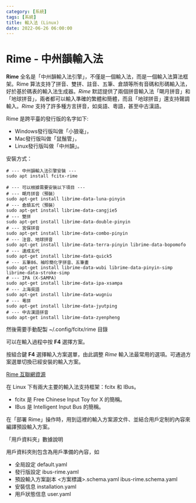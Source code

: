 ```yaml
---
category: [系統]
tags: [系統]
title: 輸入法 (Linux)
date: 2022-06-26 06:00:00
---
```


<style>
    table {
        width: 100%;
    }
</style>

# Rime - 中州韻輸入法

**Rime** 全名是「中州韻輸入法引擎」，不僅是一個輸入法，而是一個輸入法算法框架。Rime 算法支持了拼音、雙拼、註音、五筆、倉頡等所有音碼和形碼輸入法，好於基於碼表的輸入法生成器。*Rime* 默認提供了兩個拼音輸入法「朙月拼音」和「地球拼音」，兩者都可以輸入準確的繁體和簡體，而且「地球拼音」還支持聲調輸入。*Rime* 支持了許多種方言拼音，如吳語、粵語，甚至中古漢語。

Rime 是跨平臺的發行版的名字如下:

 - Windows發行版叫做「小狼毫」，
 - Mac發行版叫做「鼠鬚管」，
 - Linux發行版叫做「中州韻」。

安裝方式：

```shell
# --- 中州韻輸入法引擎安裝 ---
sudo apt install fcitx-rime

# --- 可以根據需要安裝以下項目 ---
# --- 朙月拼音（預裝）
sudo apt-get install librime-data-luna-pinyin
# --- 倉頡五代（預裝）
sudo apt-get install librime-data-cangjie5
# --- 雙拼
sudo apt-get install librime-data-double-pinyin
# --- 宮保拼音
sudo apt-get install librime-data-combo-pinyin
# --- 注音、地球拼音
sudo apt-get install librime-data-terra-pinyin librime-data-bopomofo
# --- 速成五代
sudo apt-get install librime-data-quick5
# --- 五筆86、袖珍簡化字拼音、五筆畫
sudo apt-get install librime-data-wubi librime-data-pinyin-simp librime-data-stroke-simp
# --- IPA (X-SAMPA)
sudo apt-get install librime-data-ipa-xsampa
# --- 上海吳語
sudo apt-get install librime-data-wugniu
# --- 粵拼
sudo apt-get install librime-data-jyutping
# --- 中古漢語拼音
sudo apt-get install librime-data-zyenpheng

```

然後需要手動配製 ~/.config/fcitx/rime 目錄


可以在輸入過程中按 **F4** 選擇方案。

按組合鍵 **F4** 選擇輸入方案選單，由此調整 *Rime* 輸入法最常用的選項。可通過方案選單切換已經安裝的輸入方案。

[Rime 互聯網資源](https://github.com/rime/home/wiki/RimeWithIBus)

在 Linux 下有兩大主要的輸入法支持框架：fcitx 和 IBus。
 - fcitx 是 Free Chinese Input Toy for X 的簡稱。
 - IBus 是 Intelligent Input Bus 的簡稱。

在「部署 Rime」操作時，用到這裡的輸入方案源文件、並結合用戶定制的內容來編譯預設輸入方案。

「用戶資料夾」數據說明

用戶資料夾則包含為用戶準備的內容，如

 - 全局設定 default.yaml
 - 發行版設定 ibus-rime.yaml
 - 預設輸入方案副本 <方案標識>.schema.yaml ibus-rime.schema.yaml
 - 安裝信息 installation.yaml
 - 用戶狀態信息 user.yaml
